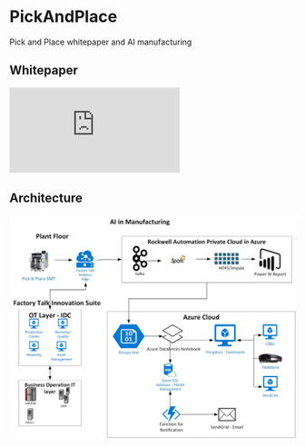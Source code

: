 # PickAndPlace
Pick and Place whitepaper and AI manufacturing

## Whitepaper
![alt text](https://github.com/balakreshnan/PickAndPlace/blob/master/Pick%20and%20Place%20-%20Microsoft%20Rockwell%20Whitepaper.pdf "Whitepaper Pick and Place")

## Architecture
![alt text](https://github.com/balakreshnan/PickAndPlace/blob/master/picknplace.jpg "Architecture Pick and Place")
